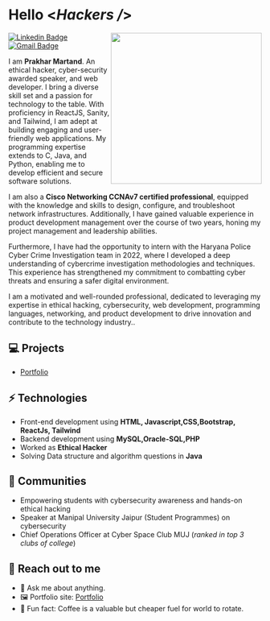 <h1> Hello <<i>Hackers /</i>></h1>

<img align='right' src='http://www.jenyalestina.com/blog/wp-content/uploads/2019/05/web-development-1024x582.jpg' width='300"'>

[![Linkedin Badge](https://img.shields.io/badge/-Lindkeden-blue?style=flat-square&logo=Linkedin&logoColor=white&link=https://www.linkedin.com/in/prakhar-martand-b91a311b9)](https://www.linkedin.com/in/prakhar-martand-b91a311b9) 
[![Gmail Badge](https://img.shields.io/badge/-Gmail-Red?style=flat-square&logo=Gmail&logoColor=white&link=mailto:pmartand7@gmail.com)](mailto:pmartand7@gmail.com)

I am **Prakhar Martand**. An ethical hacker, cyber-security awarded speaker, and web developer. I bring a diverse skill set and a passion for technology to the table. With proficiency in ReactJS, Sanity, and Tailwind, I am adept at building engaging and user-friendly web applications. My programming expertise extends to C, Java, and Python, enabling me to develop efficient and secure software solutions.

I am also a **Cisco Networking CCNAv7 certified professional**, equipped with the knowledge and skills to design, configure, and troubleshoot network infrastructures. Additionally, I have gained valuable experience in product development management over the course of two years, honing my project management and leadership abilities.

Furthermore, I have had the opportunity to intern with the Haryana Police Cyber Crime Investigation team in 2022, where I developed a deep understanding of cybercrime investigation methodologies and techniques. This experience has strengthened my commitment to combatting cyber threats and ensuring a safer digital environment.

I am a motivated and well-rounded professional, dedicated to leveraging my expertise in ethical hacking, cybersecurity, web development, programming languages, networking, and product development to drive innovation and contribute to the technology industry..

## 💻 Projects
* [Portfolio](https://prakhar-martand.netlify.app)

## ⚡ Technologies 
- Front-end development using **HTML, Javascript,CSS,Bootstrap, ReactJs, Tailwind**
- Backend development using **MySQL,Oracle-SQL,PHP**
- Worked as **Ethical Hacker**
- Solving Data structure and algorithm questions in **Java**

## 👯 Communities
- Empowering students with cybersecurity awareness and hands-on ethical hacking
- Speaker at Manipal University Jaipur (Student Programmes) on cybersecurity
- Chief Operations Officer at Cyber Space Club MUJ (*ranked in top 3 clubs of college*)

## 👋 Reach out to me 
- 💬 Ask me about anything.
- 🖼️ Portfolio site: [Portfolio](https://prakhar-martand.netlify.app)
- 💎 Fun fact: Coffee is a valuable but cheaper fuel for world to rotate.


